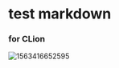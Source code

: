 # test markdown

### for CLion

![1563416652595](E:\CodeBook\LeetCode\Array\ArrayImage\16.3SumClosest.png)